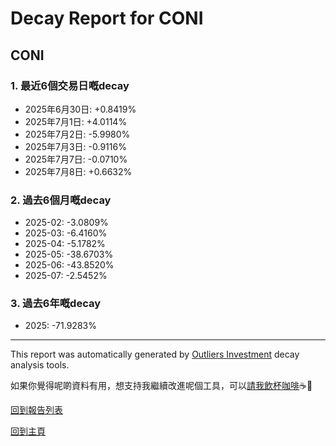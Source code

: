 # Decay Report for CONI

## CONI

### 1. 最近6個交易日嘅decay

- 2025年6月30日: +0.8419%
- 2025年7月1日: +4.0114%
- 2025年7月2日: -5.9980%
- 2025年7月3日: -0.9116%
- 2025年7月7日: -0.0710%
- 2025年7月8日: +0.6632%

### 2. 過去6個月嘅decay

- 2025-02: -3.0809%
- 2025-03: -6.4160%
- 2025-04: -5.1782%
- 2025-05: -38.6703%
- 2025-06: -43.8520%
- 2025-07: -2.5452%

### 3. 過去6年嘅decay

- 2025: -71.9283%

------------------------------
This report was automatically generated by [Outliers Investment](https://outliersecon.github.io/Outliers-Investment/) decay analysis tools.

如果你覺得呢啲資料有用，想支持我繼續改進呢個工具，可以[請我飲杯咖啡](https://buymeacoffee.com/outliersecon)☕🙏

[回到報告列表](https://outliersecon.github.io/Outliers-Investment/reports/reports_public)

[回到主頁](https://outliersecon.github.io/Outliers-Investment/)